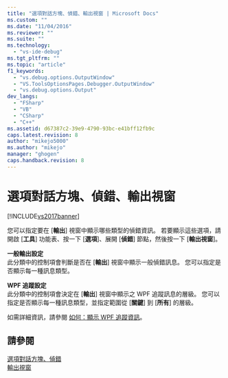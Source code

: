```yaml
---
title: "選項對話方塊、偵錯、輸出視窗 | Microsoft Docs"
ms.custom: ""
ms.date: "11/04/2016"
ms.reviewer: ""
ms.suite: ""
ms.technology: 
  - "vs-ide-debug"
ms.tgt_pltfrm: ""
ms.topic: "article"
f1_keywords: 
  - "vs.debug.options.OutputWindow"
  - "VS.ToolsOptionsPages.Debugger.OutputWindow"
  - "vs.debug.options.Output"
dev_langs: 
  - "FSharp"
  - "VB"
  - "CSharp"
  - "C++"
ms.assetid: d67387c2-39e9-4790-93bc-e41bff12fb9c
caps.latest.revision: 8
author: "mikejo5000"
ms.author: "mikejo"
manager: "ghogen"
caps.handback.revision: 8
---
```

# 選項對話方塊、偵錯、輸出視窗
[!INCLUDE[vs2017banner](../code-quality/includes/vs2017banner.md)]

您可以指定要在 \[**輸出**\] 視窗中顯示哪些類型的偵錯資訊。  若要顯示這些選項，請開啟 \[**工具**\] 功能表、按一下 \[**選項**\]、展開 \[**偵錯**\] 節點，然後按一下 \[**輸出視窗**\]。  
  
 **一般輸出設定**  
 此分類中的控制項會判斷是否在 \[**輸出**\] 視窗中顯示一般偵錯訊息。  您可以指定是否顯示每一種訊息類型。  
  
 **WPF 追蹤設定**  
 此分類中的控制項會決定在 \[**輸出**\] 視窗中顯示之 WPF 追蹤訊息的層級。  您可以指定是否顯示每一種訊息類型，並指定範圍從 \[**關鍵**\] 到 \[**所有**\] 的層級。  
  
 如需詳細資訊，請參閱 [如何：顯示 WPF 追蹤資訊](../debugger/how-to-display-wpf-trace-information.md)。  
  
## 請參閱  
 [選項對話方塊、偵錯](../debugger/debugging-options-dialog-box.md)   
 [輸出視窗](../ide/reference/output-window.md)